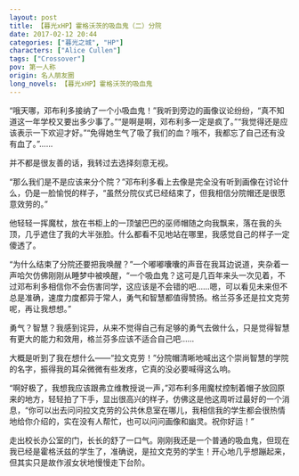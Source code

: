```yaml
---
layout: post
title: 【暮光xHP】霍格沃茨的吸血鬼（二）分院
date: 2017-02-12 20:44
categories: ["暮光之城", "HP"]
characters: ["Alice Cullen"]
tags: ["Crossover"]
pov: 第一人称
origin: 名人朋友圈
long_novels: 【暮光xHP】霍格沃茨的吸血鬼
---
```


“哦天哪，邓布利多接纳了一个小吸血鬼！”我听到旁边的画像议论纷纷，“真不知道这一年学校又要出多少事了。”“是啊是啊，邓布利多一定是疯了。”“我觉得还是应该表示一下欢迎才好。”“免得她生气了吸了我们的血？哦不，我都忘了自己还有没有血了。”……

并不都是很友善的话，我转过去选择刻意无视。

“那么我们是不是应该来分个院？”邓布利多看上去像是完全没有听到画像在讨论什么，仍是一脸愉悦的样子，“虽然分院仪式已经结束了，但我相信分院帽还是很愿意效劳的。”

他轻轻一挥魔杖，放在书柜上的一顶皱巴巴的巫师帽随之向我飘来，落在我的头顶，几乎遮住了我的大半张脸。什么都看不见地站在哪里，我感觉自己的样子一定傻透了。

“为什么结束了分院还要把我唤醒？”一个嘟嘟囔囔的声音在我耳边说道，夹杂着一声哈欠仿佛刚刚从睡梦中被唤醒，“一个吸血鬼？这可是几百年来头一次见着，不过邓布利多相信你不会伤害同学，这应该是不会错的吧……嗯，可以看见未来但不总是准确，速度力度都异于常人，勇气和智慧都值得赞扬。格兰芬多还是拉文克劳呢，再让我想想。”

勇气？智慧？我感到诧异，从来不觉得自己有足够的勇气去做什么，只是觉得智慧有更大的能力和效用，格兰芬多应该不适合自己吧……

大概是听到了我在想什么——“拉文克劳！”分院帽清晰地喊出这个崇尚智慧的学院的名字，振得我的耳朵微微有些发疼，它真的没必要喊得这么响。

“啊好极了，我想我应该跟弗立维教授说一声，”邓布利多用魔杖控制着帽子放回原来的地方，轻轻拍了下手，显出很高兴的样子，仿佛这是他这周听过最好的一个消息，“你可以出去问问拉文克劳的公共休息室在哪儿，我相信我的学生都会很热情地给你介绍的，实在没有人帮忙，也可以问问画像和幽灵。祝你好运！”

走出校长办公室的门，长长的舒了一口气。刚刚我还是一个普通的吸血鬼，但现在我已经是霍格沃兹的学生了，准确说，是拉文克劳的学生！开心地几乎想蹦起来，但其实只是故作淑女状地慢慢走下台阶。
